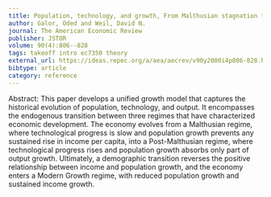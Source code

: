 ```yaml
---
title: Population, technology, and growth, From Malthusian stagnation to the demographic transition and beyond
author: Galor, Oded and Weil, David N.
journal: The American Economic Review
publisher: JSTOR
volume: 90(4):806--828
tags: takeoff intro ec7350 theory
external_url: https://ideas.repec.org/a/aea/aecrev/v90y2000i4p806-828.html
bibtype: article
category: reference
---
```

Abstract: This paper develops a unified growth model that captures the historical evolution of population, technology, and output. It encompasses the endogenous transition between three regimes that have characterized economic development. The economy evolves from a Malthusian regime, where technological progress is slow and population growth prevents any sustained rise in income per capita, into a Post-Malthusian regime, where technological progress rises and population growth absorbs only part of output growth. Ultimately, a demographic transition reverses the positive relationship between income and population growth, and the economy enters a Modern Growth regime, with reduced population growth and sustained income growth.
